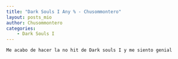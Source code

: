 ```yaml
---
title: "Dark Souls I Any % - Chusommontero"
layout: posts_mio
author: Chusommontero
categories: 
    - Dark Souls I
---
```


<body>

    Me acabo de hacer la no hit de Dark souls I y me siento genial

</body>